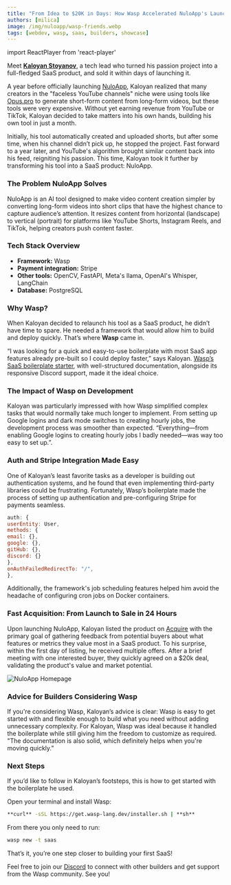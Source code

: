 ```yaml
---
title: "From Idea to $20K in Days: How Wasp Accelerated NuloApp's Launch"
authors: [milica]
image: /img/nuloapp/wasp-friends.webp
tags: [webdev, wasp, saas, builders, showcase]
---
```

import ReactPlayer from 'react-player'

Meet [**Kaloyan Stoyanov**](https://www.linkedin.com/in/kaloyan-stoyanov-466a54196/), a tech lead who turned his passion project into a full-fledged SaaS product, and sold it within days of launching it. 

A year before officially launching [NuloApp](https://nuloapp.com/), Kaloyan realized that many creators in the "faceless YouTube channels" niche were using tools like [Opus.pro](http://opus.pro/) to generate short-form content from long-form videos, but these tools were very expensive. Without yet earning revenue from YouTube or TikTok, Kaloyan decided to take matters into his own hands, building his own tool in just a month.

Initially, his tool automatically created and uploaded shorts, but after some time, when his channel didn’t pick up, he stopped the project. Fast forward to a year later, and YouTube's algorithm brought similar content back into his feed, reigniting his passion. This time, Kaloyan took it further by transforming his tool into a SaaS product: NuloApp.

### **The Problem NuloApp Solves**

NuloApp is an AI tool designed to make video content creation simpler by converting long-form videos into short clips that have the highest chance to capture audience’s attention. It resizes content from horizontal (landscape) to vertical (portrait) for platforms like YouTube Shorts, Instagram Reels, and TikTok, helping creators push content faster.

<ReactPlayer playing controls muted={true} url='/img/nuloapp/vid.mp4' />

### **Tech Stack Overview**

- **Framework:** Wasp
- **Payment integration:** Stripe
- **Other tools:** OpenCV, FastAPI, Meta's llama, OpenAI's Whisper, LangChain
- **Database:** PostgreSQL

### **Why Wasp?**

When Kaloyan decided to relaunch his tool as a SaaS product, he didn’t have time to spare. He needed a framework that would allow him to build and deploy quickly. That’s where **Wasp** came in.

“I was looking for a quick and easy-to-use boilerplate with most SaaS app features already pre-built so I could deploy faster,” says Kaloyan. [Wasp’s SaaS boilerplate starter](https://opensaas.sh/), with well-structured documentation, alongside its responsive Discord support, made it the ideal choice.

### **The Impact of Wasp on Development**

Kaloyan was particularly impressed with how Wasp simplified complex tasks that would normally take much longer to implement. From setting up Google logins and dark mode switches to creating hourly jobs, the development process was smoother than expected. “Everything—from enabling Google logins to creating hourly jobs I badly needed—was way too easy to set up.”.

### **Auth and Stripe Integration Made Easy**

One of Kaloyan’s least favorite tasks as a developer is building out authentication systems, and he found that even implementing third-party libraries could be frustrating. Fortunately, Wasp’s boilerplate made the process of setting up authentication and pre-configuring Stripe for payments seamless. 

```jsx
auth: {
userEntity: User,
methods: {
email: {},
google: {},
gitHub: {},
discord: {}
},
onAuthFailedRedirectTo: "/",
},
```

Additionally, the framework's job scheduling features helped him avoid the headache of configuring cron jobs on Docker containers.

### **Fast Acquisition: From Launch to Sale in 24 Hours**

Upon launching NuloApp, Kaloyan listed the product on [Acquire](http://acquire.com/) with the primary goal of gathering feedback from potential buyers about what features or metrics they value most in a SaaS product. To his surprise, within the first day of listing, he received multiple offers. After a brief meeting with one interested buyer, they quickly agreed on a $20k deal, validating the product's value and market potential.

![NuloApp Homepage](/img/nuloapp/app.png)

### **Advice for Builders Considering Wasp**

If you're considering Wasp, Kaloyan’s advice is clear: Wasp is easy to get started with and flexible enough to build what you need without adding unnecessary complexity. For Kaloyan, Wasp was ideal because it handled the boilerplate while still giving him the freedom to customize as required. "The documentation is also solid, which definitely helps when you're moving quickly.”

### Next Steps

If you’d like to follow in Kaloyan’s footsteps, this is how to get started with the boilerplate he used.

Open your terminal and install Wasp:

```bash
**curl** -sSL https://get.wasp-lang.dev/installer.sh | **sh**
```

From there you only need to run:

```bash
wasp new -t saas
```

That’s it, you’re one step closer to building your first SaaS!

Feel free to join our [Discord](https://discord.gg/rzdnErX) to connect with other builders and get support from the Wasp community. See you!